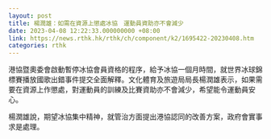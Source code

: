 ```yaml
---
layout: post
title: 楊潤雄：如需在資源上懲處冰協　運動員資助亦不會減少
date: 2023-04-08 12:22:33.000000000 +08:00
link: https://news.rthk.hk/rthk/ch/component/k2/1695422-20230408.htm
categories: rthk
---
```


港協暨奧委會啟動暫停冰協會員資格的程序，給予冰協一個月時間，就世界冰球錦標賽播放國歌出錯事件提交全面解釋。文化體育及旅遊局局長楊潤雄表示，如果需要在資源上作懲處，對運動員的訓練及比賽資助亦不會減少，希望能令運動員安心。

楊潤雄說，期望冰協集中精神，就管治方面提出港協認同的改善方案，政府會實事求是處理。
